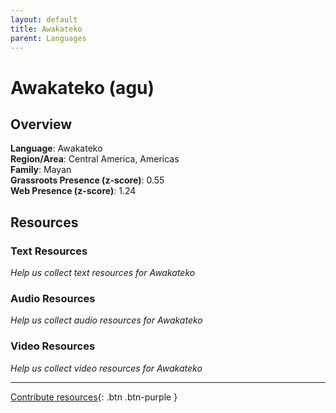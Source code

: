 ```yaml
---
layout: default
title: Awakateko
parent: Languages
---
```


# Awakateko (agu)

## Overview

**Language**: Awakateko  
**Region/Area**: Central America, Americas  
**Family**: Mayan  
**Grassroots Presence (z-score)**: 0.55  
**Web Presence (z-score)**: 1.24  

## Resources

### Text Resources
*Help us collect text resources for Awakateko*

### Audio Resources
*Help us collect audio resources for Awakateko*

### Video Resources
*Help us collect video resources for Awakateko*

---

[Contribute resources](https://forms.office.com/e/1SfLJx3u1r){: .btn .btn-purple }

